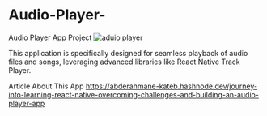# Audio-Player-
Audio Player App Project
![aduio player](https://github.com/daha40/Audio-Player/assets/64675525/0bfc2198-0555-4d14-9d4e-b5c1f92f26c5)

This application is specifically designed for seamless playback of audio files and songs, leveraging advanced libraries like React Native Track Player.


Article About This App
https://abderahmane-kateb.hashnode.dev/journey-into-learning-react-native-overcoming-challenges-and-building-an-audio-player-app
